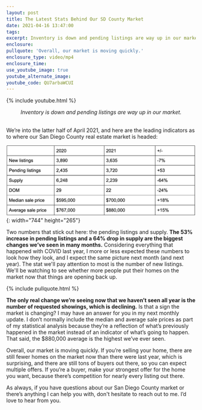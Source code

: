 ```yaml
---
layout: post
title: The Latest Stats Behind Our SD County Market
date: 2021-04-16 13:47:00
tags:
excerpt: Inventory is down and pending listings are way up in our market.
enclosure:
pullquote: 'Overall, our market is moving quickly.'
enclosure_type: video/mp4
enclosure_time:
use_youtube_image: true
youtube_alternate_image:
youtube_code: QU7arbaWCUI
---
```

{% include youtube.html %}

<center><em>Inventory is down and pending listings are way up in our market.</em></center>

<center>&nbsp;</center>

We’re into the latter half of April 2021, and here are the leading indicators as to where our San Diego County real estate market is headed:

![](/uploads/screen-shot-2021-04-16-at-8-46-37-am.png){: width="744" height="265"}

Two numbers that stick out here: the pending listings and supply. **The 53% increase in pending listings and a 64% drop in supply are the biggest changes we’ve seen in many months.** Considering everything that happened with COVID last year, I more or less expected these numbers to look how they look, and I expect the same picture next month (and next year). The stat we'll pay attention to most is the number of new listings. We'll be watching to see whether more people put their homes on the market now that things are opening back up.

{% include pullquote.html %}

**The only real change we’re seeing now that we haven’t seen all year is the number of requested showings, which is declining.** Is that a sign the market is changing? I may have an answer for you in my next monthly update. I don’t normally include the median and average sale prices as part of my statistical analysis because they’re a reflection of what’s previously happened in the market instead of an indicator of what’s going to happen. That said, the $880,000 average is the highest we’ve ever seen.&nbsp;

Overall, our market is moving quickly. If you’re selling your home, there are still fewer homes on the market now than there were last year, which is surprising, and there are still tons of buyers out there, so you can expect multiple offers. If you’re a buyer, make your strongest offer for the home you want, because there’s competition for nearly every listing out there.&nbsp;

As always, if you have questions about our San Diego County market or there’s anything I can help you with, don't hesitate to reach out to me. I’d love to hear from you.&nbsp;

